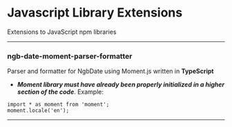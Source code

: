 # Javascript Library Extensions
Extensions to JavaScript npm libraries

---

### ngb-date-moment-parser-formatter
Parser and formatter for NgbDate using Moment.js written in **TypeScript**

- ***Moment library must have already been properly initialized in a higher section of the code***. Example:
```
import * as moment from 'moment';
moment.locale('en');
```
---



